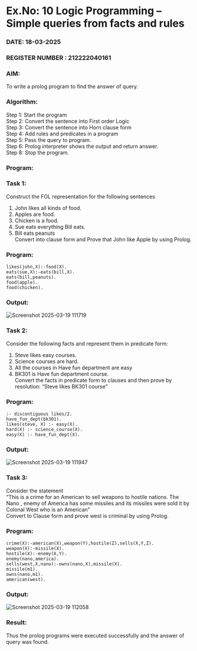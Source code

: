 # Ex.No: 10  Logic Programming –  Simple queries from facts and rules
### DATE: 18-03-2025                                                                            
### REGISTER NUMBER : 212222040161
### AIM: 
To write a prolog program to find the answer of query. 
###  Algorithm:
 Step 1: Start the program <br> 
 Step 2: Convert the sentence into First order Logic  <br> 
 Step 3:  Convert the sentence into Horn clause form  <br> 
 Step 4: Add rules and predicates in a program   <br> 
 Step 5:  Pass the query to program. <br> 
 Step 6: Prolog interpreter shows the output and return answer. <br> 
 Step 8:  Stop the program.
### Program:
### Task 1:
Construct the FOL representation for the following sentences <br> 
1.	John likes all kinds of food.  <br> 
2.	Apples are food.  <br> 
3.	Chicken is a food.  <br> 
4.	Sue eats everything Bill eats. <br> 
5.	 Bill eats peanuts  <br> 
   Convert into clause form and Prove that John like Apple by using Prolog. <br> 
### Program:
```
likes(john,X):-food(X).
eats(sue,X):-eats(bill,X).
eats(bill,peanuts).
food(apple).
food(chicken).
```

### Output:
![Screenshot 2025-03-19 111719](https://github.com/user-attachments/assets/50998768-9e43-4624-aae3-6985b66518c6)

### Task 2:
Consider the following facts and represent them in predicate form: <br>              
1.	Steve likes easy courses. <br> 
2.	Science courses are hard. <br> 
3. All the courses in Have fun department are easy <br> 
4. BK301 is Have fun department course.<br> 
Convert the facts in predicate form to clauses and then prove by resolution: “Steve likes BK301 course”<br> 

### Program:
```
:- discontiguous likes/2.
have_fun_dept(bk301). 
likes(steve, X) :- easy(X).
hard(X) :- science_course(X).  
easy(X) :- have_fun_dept(X).
```

### Output:
![Screenshot 2025-03-19 111947](https://github.com/user-attachments/assets/79df4021-a042-4870-be59-9280b29661cd)

### Task 3:
Consider the statement <br> 
“This is a crime for an American to sell weapons to hostile nations. The Nano , enemy of America has some missiles and its missiles were sold it by Colonal West who is an American” <br> 
Convert to Clause form and prove west is criminal by using Prolog.<br> 
### Program:
```
crime(X):-american(X),weapon(Y),hostile(Z),sells(X,Y,Z).
weapon(X):-missile(X).
hostile(X):-enemy(X,Y).
enemy(nano,america).
sells(west,X,nano):-owns(nano,X),missile(X).
missile(m1).
owns(nano,m1).
american(west).
```

### Output:
![Screenshot 2025-03-19 112058](https://github.com/user-attachments/assets/8f85793e-58fe-4466-8d89-43cd95c8adb0)

### Result:
Thus the prolog programs were executed successfully and the answer of query was found.
